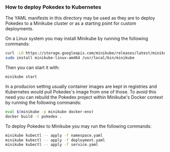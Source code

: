 ### How to deploy Pokedex to Kubernetes

The YAML manifests in this directory may be used as they are to deploy Pokedex to a Minikube cluster
or as a starting point for custom deployments.

On a Linux system you may install Minikube by running the following commands:

```bash
curl -LO https://storage.googleapis.com/minikube/releases/latest/minikube-linux-amd64
sudo install minikube-linux-amd64 /usr/local/bin/minikube
```

Then you can start it with:

```bash
minikube start
```

In a producion setting usually container images are kept in registries and Kubernetes would pull
Pokedex's image from one of those. To avoid this need you can rebuild the Pokedex project within
Minikube's Docker context by running the following commands:

```bash
eval $(minikube -p minikube docker-env)
docker build -t pokedex .
```

To deploy Pokedex to Minikube you may run the following commands:

```bash
minikube kubectl -- apply -f namespace.yaml
minikube kubectl -- apply -f deployment.yaml
minikube kubectl -- apply -f service.yaml
```

